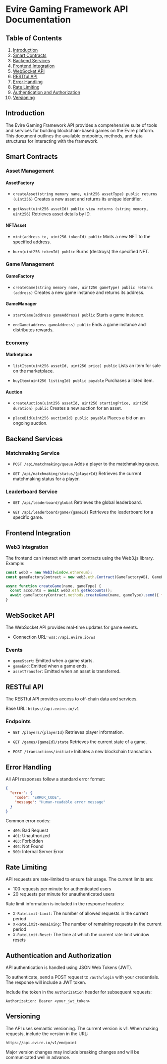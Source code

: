 # Evire Gaming Framework API Documentation

## Table of Contents
1. [Introduction](#introduction)
2. [Smart Contracts](#smart-contracts)
3. [Backend Services](#backend-services)
4. [Frontend Integration](#frontend-integration)
5. [WebSocket API](#websocket-api)
6. [RESTful API](#restful-api)
7. [Error Handling](#error-handling)
8. [Rate Limiting](#rate-limiting)
9. [Authentication and Authorization](#authentication-and-authorization)
10. [Versioning](#versioning)

## Introduction

The Evire Gaming Framework API provides a comprehensive suite of tools and services for building blockchain-based games on the Evire platform. This document outlines the available endpoints, methods, and data structures for interacting with the framework.

## Smart Contracts

### Asset Management

#### AssetFactory

- `createAsset(string memory name, uint256 assetType) public returns (uint256)`
  Creates a new asset and returns its unique identifier.

- `getAsset(uint256 assetId) public view returns (string memory, uint256)`
  Retrieves asset details by ID.

#### NFTAsset

- `mint(address to, uint256 tokenId) public`
  Mints a new NFT to the specified address.

- `burn(uint256 tokenId) public`
  Burns (destroys) the specified NFT.

### Game Management

#### GameFactory

- `createGame(string memory name, uint256 gameType) public returns (address)`
  Creates a new game instance and returns its address.

#### GameManager

- `startGame(address gameAddress) public`
  Starts a game instance.

- `endGame(address gameAddress) public`
  Ends a game instance and distributes rewards.

### Economy

#### Marketplace

- `listItem(uint256 assetId, uint256 price) public`
  Lists an item for sale on the marketplace.

- `buyItem(uint256 listingId) public payable`
  Purchases a listed item.

#### Auction

- `createAuction(uint256 assetId, uint256 startingPrice, uint256 duration) public`
  Creates a new auction for an asset.

- `placeBid(uint256 auctionId) public payable`
  Places a bid on an ongoing auction.

## Backend Services

### Matchmaking Service

- `POST /api/matchmaking/queue`
  Adds a player to the matchmaking queue.

- `GET /api/matchmaking/status/{playerId}`
  Retrieves the current matchmaking status for a player.

### Leaderboard Service

- `GET /api/leaderboard/global`
  Retrieves the global leaderboard.

- `GET /api/leaderboard/game/{gameId}`
  Retrieves the leaderboard for a specific game.

## Frontend Integration

### Web3 Integration

The frontend can interact with smart contracts using the Web3.js library. Example:

```javascript
const web3 = new Web3(window.ethereum);
const gameFactoryContract = new web3.eth.Contract(GameFactoryABI, GameFactoryAddress);

async function createGame(name, gameType) {
  const accounts = await web3.eth.getAccounts();
  await gameFactoryContract.methods.createGame(name, gameType).send({ from: accounts[0] });
}
```

## WebSocket API

The WebSocket API provides real-time updates for game events.

- Connection URL: `wss://api.evire.io/ws`

### Events

- `gameStart`: Emitted when a game starts.
- `gameEnd`: Emitted when a game ends.
- `assetTransfer`: Emitted when an asset is transferred.

## RESTful API

The RESTful API provides access to off-chain data and services.

Base URL: `https://api.evire.io/v1`

### Endpoints

- `GET /players/{playerId}`
  Retrieves player information.

- `GET /games/{gameId}/state`
  Retrieves the current state of a game.

- `POST /transactions/initiate`
  Initiates a new blockchain transaction.

## Error Handling

All API responses follow a standard error format:

```json
{
  "error": {
    "code": "ERROR_CODE",
    "message": "Human-readable error message"
  }
}
```

Common error codes:
- `400`: Bad Request
- `401`: Unauthorized
- `403`: Forbidden
- `404`: Not Found
- `500`: Internal Server Error

## Rate Limiting

API requests are rate-limited to ensure fair usage. The current limits are:

- 100 requests per minute for authenticated users
- 20 requests per minute for unauthenticated users

Rate limit information is included in the response headers:
- `X-RateLimit-Limit`: The number of allowed requests in the current period
- `X-RateLimit-Remaining`: The number of remaining requests in the current period
- `X-RateLimit-Reset`: The time at which the current rate limit window resets

## Authentication and Authorization

API authentication is handled using JSON Web Tokens (JWT).

To authenticate, send a POST request to `/auth/login` with your credentials. The response will include a JWT token.

Include the token in the `Authorization` header for subsequent requests:

```
Authorization: Bearer <your_jwt_token>
```

## Versioning

The API uses semantic versioning. The current version is v1. When making requests, include the version in the URL:

```
https://api.evire.io/v1/endpoint
```

Major version changes may include breaking changes and will be communicated well in advance.